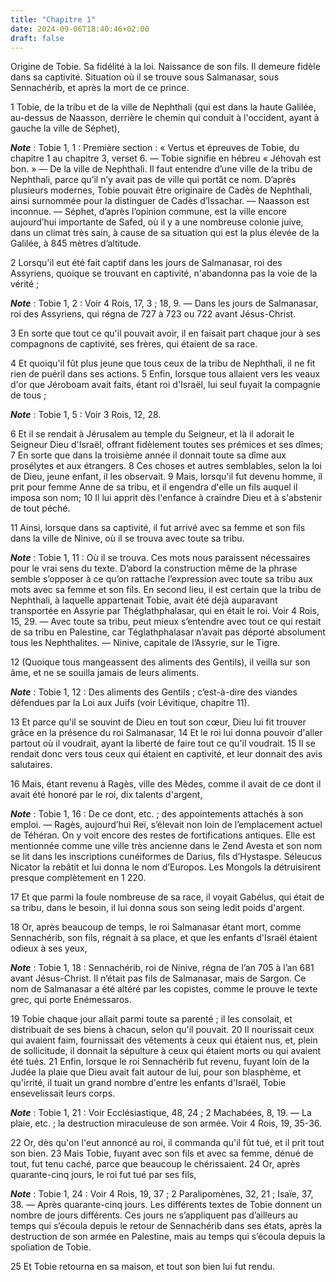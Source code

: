 ```yaml
---
title: "Chapitre 1"
date: 2024-09-06T18:40:46+02:00
draft: false
---
```



Origine de Tobie.
Sa fidélité à la loi.
Naissance de son fils.
Il demeure fidèle dans sa captivité.
Situation où il se trouve sous Salmanasar, sous Sennachérib, et après la mort de ce prince.


1 Tobie, de la tribu et de la ville de Nephthali (qui est dans la haute Galilée, au-dessus de Naasson, derrière le chemin qui conduit à l'occident, ayant à gauche la ville de Séphet),

***Note*** :  Tobie 1, 1 : Première section : « Vertus et épreuves de Tobie, du chapitre 1 au chapitre 3, verset 6. ― Tobie signifie en hébreu « Jéhovah est bon. » ― De la ville de Nephthali. Il faut entendre d’une ville de la tribu de Nephthali, parce qu’il n’y avait pas de ville qui portât ce nom. D’après plusieurs modernes, Tobie pouvait être originaire de Cadès de Nephthali, ainsi surnommée pour la distinguer de Cadès d’Issachar. ― Naasson est inconnue. ― Séphet, d’après l’opinion commune, est la ville encore aujourd’hui importante de Safed, où il y a une nombreuse colonie juive, dans un climat très sain, à cause de sa situation qui est la plus élevée de la Galilée, à 845 mètres d’altitude.

2 Lorsqu'il eut été fait captif dans les jours de Salmanasar, roi des Assyriens, quoique se trouvant en captivité, n'abandonna pas la voie de la vérité ;

***Note*** :  Tobie 1, 2 : Voir 4 Rois, 17, 3 ; 18, 9. ― Dans les jours de Salmanasar, roi des Assyriens, qui régna de 727 à 723 ou 722 avant Jésus-Christ.

3 En sorte que tout ce qu'il pouvait avoir, il en faisait part chaque jour à ses compagnons de captivité, ses frères, qui étaient de sa race.


4 Et quoiqu'il fût plus jeune que tous ceux de la tribu de Nephthali, il ne fit rien de puéril dans ses actions. 5 Enfin, lorsque tous allaient vers les veaux d'or que Jéroboam avait faits, étant roi d'Israël, lui seul fuyait la compagnie de tous ;

***Note*** :  Tobie 1, 5 : Voir 3 Rois, 12, 28.

6 Et il se rendait à Jérusalem au temple du Seigneur, et là il adorait le Seigneur Dieu d'Israël, offrant fidèlement toutes ses prémices et ses dîmes; 7 En sorte que dans la troisième année il donnait toute sa dîme aux prosélytes et aux étrangers. 8 Ces choses et autres semblables, selon la loi de Dieu, jeune enfant, il les observait. 9 Mais, lorsqu'il fut devenu homme, il prit pour femme Anne de sa tribu, et il engendra d'elle un fils auquel il imposa son nom; 10 Il lui apprit dès l'enfance à craindre Dieu et à s'abstenir de tout péché.


11 Ainsi, lorsque dans sa captivité, il fut arrivé avec sa femme et son fils dans la ville de Ninive, où il se trouva avec toute sa tribu.

***Note*** :  Tobie 1, 11 : Où il se trouva. Ces mots nous paraissent nécessaires pour le vrai sens du texte. D’abord la construction même de la phrase semble s’opposer à ce qu’on rattache l’expression avec toute sa tribu aux mots avec sa femme et son fils. En second lieu, il est certain que la tribu de Nephthali, à laquelle appartenait Tobie, avait été déjà auparavant transportée en Assyrie par Théglathphalasar, qui en était le roi. Voir 4 Rois, 15, 29. ― Avec toute sa tribu, peut mieux s’entendre avec tout ce qui restait de sa tribu en Palestine, car Téglathphalasar n’avait pas déporté absolument tous les Nephthalites. ― Ninive, capitale de l’Assyrie, sur le Tigre.

12 (Quoique tous mangeassent des aliments des Gentils), il veilla sur son âme, et ne se souilla jamais de leurs aliments.

***Note*** :  Tobie 1, 12 : Des aliments des Gentils ; c’est-à-dire des viandes défendues par la Loi aux Juifs (voir Lévitique, chapitre 11).

13 Et parce qu'il se souvint de Dieu en tout son cœur, Dieu lui fit trouver grâce en la présence du roi Salmanasar, 14 Et le roi lui donna pouvoir d'aller partout où il voudrait, ayant la liberté de faire tout ce qu'il voudrait. 15 Il se rendait donc vers tous ceux qui étaient en captivité, et leur donnait des avis salutaires.


16 Mais, étant revenu à Ragès, ville des Mèdes, comme il avait de ce dont il avait été honoré par le roi, dix talents d'argent,

***Note*** :  Tobie 1, 16 : De ce dont, etc. ; des appointements attachés à son emploi. ― Ragès, aujourd’hui Reï, s’élevait non loin de l’emplacement actuel de Téhéran. On y voit encore des restes de fortifications antiques. Elle est mentionnée comme une ville très ancienne dans le Zend Avesta et son nom se lit dans les inscriptions cunéiformes de Darius, fils d’Hystaspe. Séleucus Nicator la rebâtit et lui donna le nom d’Europos. Les Mongols la détruisirent presque complètement en 1 220.

17 Et que parmi la foule nombreuse de sa race, il voyait Gabélus, qui était de sa tribu, dans le besoin, il lui donna sous son seing ledit poids d'argent.


18 Or, après beaucoup de temps, le roi Salmanasar étant mort, comme Sennachérib, son fils, régnait à sa place, et que les enfants d'Israël étaient odieux à ses yeux,

***Note*** :  Tobie 1, 18 : Sennachérib, roi de Ninive, régna de l’an 705 à l’an 681 avant Jésus-Christ. Il n’était pas fils de Salmanasar, mais de Sargon. Ce nom de Salmanasar a été altéré par les copistes, comme le prouve le texte grec, qui porte Enémessaros.

19 Tobie chaque jour allait parmi toute sa parenté ; il les consolait, et distribuait de ses biens à chacun, selon qu'il pouvait. 20 Il nourissait ceux qui avaient faim, fournissait des vêtements à ceux qui étaient nus, et, plein de sollicitude, il donnait la sépulture à ceux qui étaient morts ou qui avaient été tués. 21 Enfin, lorsque le roi Sennachérib fut revenu, fuyant loin de la Judée la plaie que Dieu avait fait autour de lui, pour son blasphème, et qu'irrité, il tuait un grand nombre d'entre les enfants d'Israël, Tobie ensevelissait leurs corps.

***Note*** :  Tobie 1, 21 : Voir Ecclésiastique, 48, 24 ; 2 Machabées, 8, 19. ― La plaie, etc. ; la destruction miraculeuse de son armée. Voir 4 Rois, 19, 35-36.

22 Or, dès qu'on l'eut annoncé au roi, il commanda qu'il fût tué, et il prit tout son bien. 23 Mais Tobie, fuyant avec son fils et avec sa femme, dénué de tout, fut tenu caché, parce que beaucoup le chérissaient. 24 Or, après quarante-cinq jours, le roi fut tué par ses fils,

***Note*** :  Tobie 1, 24 : Voir 4 Rois, 19, 37 ; 2 Paralipomènes, 32, 21 ; Isaïe, 37, 38. ― Après quarante-cinq jours. Les différents textes de Tobie donnent un nombre de jours différents. Ces jours ne s’appliquent pas d’ailleurs au temps qui s’écoula depuis le retour de Sennachérib dans ses états, après la destruction de son armée en Palestine, mais au temps qui s’écoula depuis la spoliation de Tobie.

25 Et Tobie retourna en sa maison, et tout son bien lui fut rendu.

